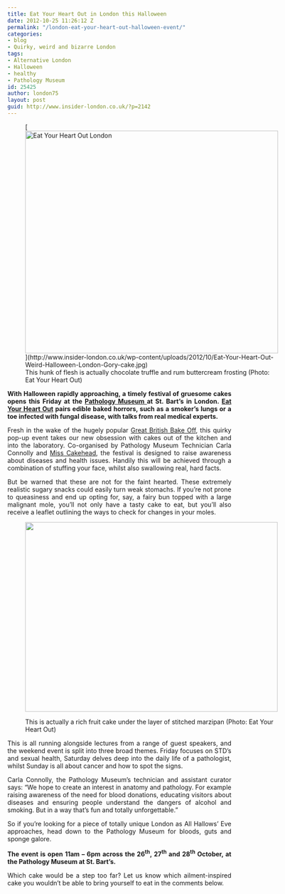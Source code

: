 ```yaml
---
title: Eat Your Heart Out in London this Halloween
date: 2012-10-25 11:26:12 Z
permalink: "/london-eat-your-heart-out-halloween-event/"
categories:
- blog
- Quirky, weird and bizarre London
tags:
- Alternative London
- Halloween
- healthy
- Pathology Museum
id: 25425
author: london75
layout: post
guid: http://www.insider-london.co.uk/?p=2142
---
```


<figure id="attachment_2145" style="width: 569px" class="wp-caption alignnone">[<img class=" wp-image-2145 " src="http://www.insider-london.co.uk/wp-content/uploads/2012/10/Eat-Your-Heart-Out-Weird-Halloween-London-Gory-cake.jpg" alt="Eat Your Heart Out London" width="569" height="500" />](http://www.insider-london.co.uk/wp-content/uploads/2012/10/Eat-Your-Heart-Out-Weird-Halloween-London-Gory-cake.jpg)<figcaption class="wp-caption-text">This hunk of flesh is actually chocolate truffle and rum buttercream frosting (Photo: Eat Your Heart Out)</figcaption></figure> 

<p style="text-align: justify">
  <strong>With Halloween rapidly approaching, a timely festival of gruesome cakes opens this Friday at the <a href="http://www.smd.qmul.ac.uk/about/pathologymuseum/">Pathology Museum </a>at St. Bart’s in London. <a href="http://www.qmul.ac.uk/media/news/items/smd/83955.html">Eat Your Heart Out</a> pairs edible baked horrors, such as a smoker’s lungs or a toe infected with fungal disease, with talks from real medical experts.</strong>
</p>

<p style="text-align: justify">
  Fresh in the wake of the hugely popular <a href="http://www.bbc.co.uk/programmes/b013pqnm">Great British Bake Off</a>, this quirky pop-up event takes our new obsession with cakes out of the kitchen and into the laboratory. Co-organised by Pathology Museum Technician Carla Connolly and <a href="http://misscakehead.wordpress.com/">Miss Cakehead</a>, the festival is designed to raise awareness about diseases and health issues. Handily this will be achieved through a combination of stuffing your face, whilst also swallowing real, hard facts.
</p>

<p style="text-align: justify">
  But be warned that these are not for the faint hearted. These extremely realistic sugary snacks could easily turn weak stomachs. If you’re not prone to queasiness and end up opting for, say, a fairy bun topped with a large malignant mole, you’ll not only have a tasty cake to eat, but you’ll also receive a leaflet outlining the ways to check for changes in your moles.
</p><figure id="attachment_2267" style="width: 568px" class="wp-caption alignnone">

[<img class="size-full wp-image-2267" src="http://www.insider-london.co.uk/wp-content/uploads/2012/10/Stitched-skin-cake-001-e1351255145365.jpg" alt="" width="568" height="426" />](http://www.insider-london.co.uk/wp-content/uploads/2012/10/Stitched-skin-cake-001.jpg)<figcaption class="wp-caption-text">This is actually a rich fruit cake under the layer of stitched marzipan (Photo: Eat Your Heart Out)</figcaption></figure> 

<p style="text-align: justify">
  This is all running alongside lectures from a range of guest speakers, and the weekend event is split into three broad themes. Friday focuses on STD’s and sexual health, Saturday delves deep into the daily life of a pathologist, whilst Sunday is all about cancer and how to spot the signs.
</p>

<p style="text-align: justify">
  Carla Connolly, the Pathology Museum&#8217;s technician and assistant curator says: “We hope to create an interest in anatomy and pathology. For example raising awareness of the need for blood donations, educating visitors about diseases and ensuring people understand the dangers of alcohol and smoking. But in a way that’s fun and totally unforgettable.”
</p>

<p style="text-align: justify">
  So if you’re looking for a piece of totally unique London as All Hallows’ Eve approaches, head down to the Pathology Museum for bloods, guts and sponge galore.
</p>

<p style="text-align: justify">
  <strong>The event is open 11am – 6pm across the 26<sup>th</sup>, 27<sup>th</sup> and 28<sup>th</sup> October, at the Pathology Museum at St. Bart’s.</strong>
</p>

<p style="text-align: justify">
  Which cake would be a step too far? Let us know which ailment-inspired cake you wouldn’t be able to bring yourself to eat in the comments below.
</p>